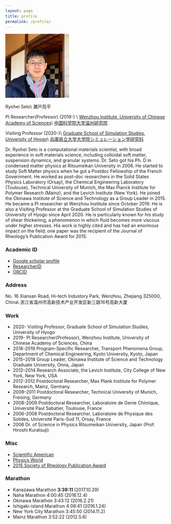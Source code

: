 ```yaml
---
layout: page
title: profile
permalink: /profile/
---
```

![R.Seto](/assets/img/seto.jpeg)

Ryohei Seto\\
瀬戸亮平

PI Researcher(Professor) (2019-) \\
[Wenzhou Institute, University of Chinese Academy of Sciences](http://www.wibe.ac.cn)\\
[中国科学院大学温州研究院](http://www.wibe.ac.cn)

Visiting Professor (2020-)\\
[Graduate School of Simulation Studies, University of Hyogo](http://www.simulation-studies.org)\\
[兵庫県立大学大学院シミュレーション学研究科](http://www.simulation-studies.org)

Dr. Ryohei Seto is a computational materials scientist, with broad experience in soft materials science, including colloidal soft matter, suspension dynamics, and granular systems. Dr. Seto got his Ph. D in condensed matter physics at Ritsumeikan University in 2006. He started to study Soft Matter physics when he got a Postdoc Fellowship of the French Government. He worked as post-doc researchers in the Solid States Physics Laboratory (Orsay), the Chemical Engineering Laboratory (Toulouse), Technical University of Munich, the Max Planck Institute for Polymer Research (Mainz), and the Levich Institute (New York). He joined the Okinawa Institute of Science and Technology as a Group Leader in 2015. He became a PI researcher at Wenzhou Institute since October 2019. He is also a Visiting Professor at the Graduate School of Simulation Studies of University of Hyogo since April 2020. He is particularly known for his study of shear thickening, a phenomenon in which fluid becomes more viscous under higher stresses. His work is highly cited and has had an enormous impact on the field; one paper was the recipient of the Journal of Rheology’s Publication Award for 2015.

### Academic ID
- [Google scholar profile](https://scholar.google.co.jp/citations?hl=ja&user=0V-BankAAAAJ)
- [ResearcherID](http://www.researcherid.com/rid/E-3275-2014)
- [ORCID](http://orcid.org/0000-0002-4099-034X)

### Address

No. 16 Xiansan Road, Hi-tech Industory Park, Wenzhou, Zhejiang 325000, China\\
浙江省温州市高新技术产业开发区新三路16号高新大厦

### Work
- 2020-  Visiting Professor, Graduate School of Simulation Studies, University of Hyogo
- 2019-  PI Researcher(Professor), Wenzhou Institute, University of Chinese Academy of Sciences, China
- 2018-2019 Program-Specific Researcher, Transport Phenomena Group, Department of Chemical Engineering, Kyoto University, Kyoto, Japan
- 2015–2018 Group Leader, Okinawa Institute of Science and Technology Graduate University,
Onna, Japan
- 2012–2014 Research Associate, the Levich Institute, City College of New York, New York, USA
- 2012-2012 Postdoctoral Researcher, Max Plank Institute for Polymer Research, Mainz, Germany.  
- 2009–2011 Postdoctoral Researcher, Technical University of Munich, Freising, Germany
- 2008-2009 Postdoctoral Researcher, Laboratoire de Genie Chimique, Université Paul Sabatier, Toulouse, France
- 2006-2008 Postdoctoral Researcher, Laboratoire de Physique des Solides, Université Paris-Sud 11,
Orsay, France
- 2006      Dr. of Science in Physics  Ritsumeikan University, Japan (Prof. Hiroshi Kuratsuji)


### Misc
- [Scientific American](https://www.scientificamerican.com/article/friction-makes-cornstarch-and-water-into-bizarre-oobleck/)
- [Physics World](http://physicsworld.com/cws/article/news/2013/nov/25/model-explains-why-liquid-suspensions-suddenly-turn-solid)
- [2015 Society of Rheology Publication Award](http://www-levich.engr.ccny.cuny.edu/sor2015.htm)

### Marathon
- Kanazawa Marathon			**3:39:11**		(2017.10.29)
- Naha Marathon				4:00:45		(2016.12.4)
- Okinawa Marathon			3:43:12		(2016.2.21)
- Ishigaki-island Marathon		4:08:41		(2016.1.24)
- New York City Marathon		3:45:50		(2014.11.2)
- Mainz Marathon			3:52:22		(2012.5.6)

